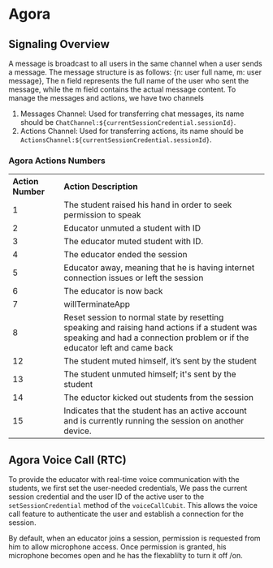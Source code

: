 # Agora 

## Signaling Overview
A message is broadcast to all users in the same channel when a user sends a message. The message structure is as follows: {n: user full name, m: user message}, The n field represents the full name of the user who sent the message, while the m field contains the actual message content.
To manage the messages and actions, we have two channels 

1. Messages Channel: Used for transferring chat messages, its name should be `ChatChannel:${currentSessionCredential.sessionId}`.
2. Actions Channel: Used for transferring actions, its name should be `ActionsChannel:${currentSessionCredential.sessionId}`.

### Agora Actions Numbers

<table width="100%" style="border-collapse: collapse;">
    <tr>
        <th style="width: 20%; text-align: left;">Action Number</th>
        <th style="width: 80%; text-align: left;">Action Description</th>
    </tr>
    <tr>
        <td style="width: 20%; text-align: left;">1</td>
        <td style="width: 80%; text-align: left;">The student raised his hand in order to seek permission to speak

</td>
    </tr>
    <tr>
        <td style="width: 20%; text-align: left;">2</td>
        <td style="width: 80%; text-align: left;">Educator unmuted a student with ID </td>
    </tr>
    <tr>
        <td style="width: 20%; text-align: left;">3</td>
        <td style="width: 80%; text-align: left;">The educator muted student with ID.</td>
    </tr>
    <tr>
        <td style="width: 20%; text-align: left;">4</td>
        <td style="width: 80%; text-align: left;">The educator ended the session</td>
    </tr>
    <tr>
        <td style="width: 20%; text-align: left;">5</td>
        <td style="width: 80%; text-align: left;">Educator away, meaning that he is having internet connection issues or   left the session </td>
    </tr>
    <tr>
        <td style="width: 20%; text-align: left;">6</td>
        <td style="width: 80%; text-align: left;">The educator is now back </td>
    </tr>
    <tr>
        <td style="width: 20%; text-align: left;">7</td>
        <td style="width: 80%; text-align: left;">willTerminateApp</td>
    </tr>
    <tr>
        <td style="width: 20%; text-align: left;">8</td>
        <td style="width: 80%; text-align: left;">Reset session to normal state by resetting speaking and raising hand actions if a student was speaking and had a connection problem or if the educator left and came back</td>
    </tr>
    <tr>
        <td style="width: 20%; text-align: left;">12</td>
        <td style="width: 80%; text-align: left;">The student muted himself, it’s sent by the student </td>
    </tr>
    <tr>
        <td style="width: 20%; text-align: left;">13</td>
        <td style="width: 80%; text-align: left;">The student unmuted himself; it's sent by the student</td>
    </tr>
    <tr>
        <td style="width: 20%; text-align: left;">14</td>
        <td style="width: 80%; text-align: left;">The eductor kicked out students from the session</td>
    </tr>
    <tr>
        <td style="width: 20%; text-align: left;">15</td>
        <td style="width: 80%; text-align: left;">Indicates that the student has an active account and is currently running the session on another device.</td>
    </tr>
</table>


## Agora Voice Call (RTC)
To provide the educator with real-time voice communication with the students, we first set the user-needed credentials, We pass the current session credential and the user ID of the active user to the `setSessionCredential` method of the `voiceCallCubit`. This allows the voice call feature to authenticate the user and establish a connection for the session.

By default, when an educator joins a session, permission is requested from him to allow microphone access. Once permission is granted,  his microphone becomes open and he has the flexablilty to turn it off /on.
